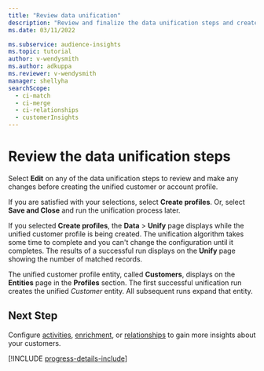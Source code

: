 ```yaml
---
title: "Review data unification"
description: "Review and finalize the data unification steps and create unified customer profiles."
ms.date: 03/11/2022

ms.subservice: audience-insights
ms.topic: tutorial
author: v-wendysmith
ms.author: adkuppa
ms.reviewer: v-wendysmith
manager: shellyha
searchScope: 
  - ci-match
  - ci-merge
  - ci-relationships
  - customerInsights
---
```


# Review the data unification steps

Select **Edit** on any of the data unification steps to review and make any changes before creating the unified customer or account profile.

If you are satisfied with your selections, select **Create profiles**. Or, select **Save and Close** and run the unification process later.

If you selected **Create profiles**, the **Data** > **Unify** page displays while the unified customer profile is being created. The unification algorithm takes some time to complete and you can't change the configuration until it completes. The results of a successful run displays on the **Unify** page showing the number of matched records.

The unified customer profile entity, called **Customers**, displays on the **Entities** page in the **Profiles** section. The first successful unification run creates the unified *Customer* entity. All subsequent runs expand that entity.

## Next Step

Configure [activities](activities.md), [enrichment](enrichment-hub.md), or [relationships](relationships.md) to gain more insights about your customers.

[!INCLUDE [progress-details-include](../includes/progress-details-pane.md)]
